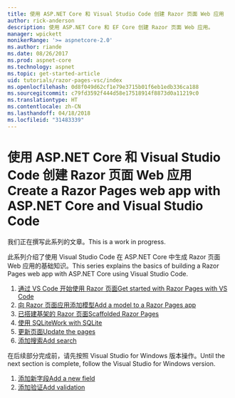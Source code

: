 ```yaml
---
title: 使用 ASP.NET Core 和 Visual Studio Code 创建 Razor 页面 Web 应用
author: rick-anderson
description: 使用 ASP.NET Core 和 EF Core 创建 Razor 页面 Web 应用。
manager: wpickett
monikerRange: '>= aspnetcore-2.0'
ms.author: riande
ms.date: 08/26/2017
ms.prod: aspnet-core
ms.technology: aspnet
ms.topic: get-started-article
uid: tutorials/razor-pages-vsc/index
ms.openlocfilehash: 0d8f049d62cf1e79e3715b01f6eb1edb336ca188
ms.sourcegitcommit: c79fd3592f444d58e17518914f8873d0a11219c0
ms.translationtype: HT
ms.contentlocale: zh-CN
ms.lasthandoff: 04/18/2018
ms.locfileid: "31483339"
---
```

# <a name="create-a-razor-pages-web-app-with-aspnet-core-and-visual-studio-code"></a><span data-ttu-id="60b02-103">使用 ASP.NET Core 和 Visual Studio Code 创建 Razor 页面 Web 应用</span><span class="sxs-lookup"><span data-stu-id="60b02-103">Create a Razor Pages web app with ASP.NET Core and Visual Studio Code</span></span>

<span data-ttu-id="60b02-104">我们正在撰写此系列的文章。</span><span class="sxs-lookup"><span data-stu-id="60b02-104">This is a work in progress.</span></span>

<span data-ttu-id="60b02-105">此系列介绍了使用 Visual Studio Code 在 ASP.NET Core 中生成 Razor 页面 Web 应用的基础知识。</span><span class="sxs-lookup"><span data-stu-id="60b02-105">This series explains the basics of building a Razor Pages web app with ASP.NET Core using Visual Studio Code.</span></span>

1. [<span data-ttu-id="60b02-106">通过 VS Code 开始使用 Razor 页面</span><span class="sxs-lookup"><span data-stu-id="60b02-106">Get started with Razor Pages with VS Code</span></span>](xref:tutorials/razor-pages-vsc/razor-pages-start)
2. [<span data-ttu-id="60b02-107">向 Razor 页面应用添加模型</span><span class="sxs-lookup"><span data-stu-id="60b02-107">Add a model to a Razor Pages app</span></span>](xref:tutorials/razor-pages-vsc/model)
3. [<span data-ttu-id="60b02-108">已搭建基架的 Razor 页面</span><span class="sxs-lookup"><span data-stu-id="60b02-108">Scaffolded Razor Pages</span></span>](xref:tutorials/razor-pages-vsc/page)
4. [<span data-ttu-id="60b02-109">使用 SQLite</span><span class="sxs-lookup"><span data-stu-id="60b02-109">Work with SQLite</span></span>](xref:tutorials/razor-pages-vsc/sql)
5. [<span data-ttu-id="60b02-110">更新页面</span><span class="sxs-lookup"><span data-stu-id="60b02-110">Update the pages</span></span>](xref:tutorials/razor-pages-vsc/da1)
6. [<span data-ttu-id="60b02-111">添加搜索</span><span class="sxs-lookup"><span data-stu-id="60b02-111">Add search</span></span>](xref:tutorials/razor-pages-vsc/search)

<span data-ttu-id="60b02-112">在后续部分完成前，请先按照 Visual Studio for Windows 版本操作。</span><span class="sxs-lookup"><span data-stu-id="60b02-112">Until the next section is complete, follow the Visual Studio for Windows version.</span></span>

1. [<span data-ttu-id="60b02-113">添加新字段</span><span class="sxs-lookup"><span data-stu-id="60b02-113">Add a new field</span></span>](xref:tutorials/razor-pages/new-field)
1. [<span data-ttu-id="60b02-114">添加验证</span><span class="sxs-lookup"><span data-stu-id="60b02-114">Add validation</span></span>](xref:tutorials/razor-pages/validation)
